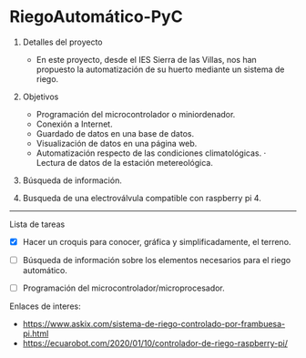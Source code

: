 # RiegoAutomático-PyC

1. Detalles del proyecto
    - En este proyecto, desde el IES Sierra de las Villas, nos han propuesto la automatización de su huerto mediante un sistema de riego.

2. Objetivos
    - Programación del microcontrolador o miniordenador.
    - Conexión a Internet.
    - Guardado de datos en una base de datos.
    - Visualización de datos en una página web.
    - Automatización respecto de las condiciones climatológicas.
        · Lectura de datos de la estación metereológica.

3. Búsqueda de información.

4. Busqueda de una electroválvula compatible con raspberry pi 4.

------------------------------------------------------------------------------------------------------

Lista de tareas
- [x] Hacer un croquis para conocer, gráfica y simplificadamente, el terreno.
- [ ] Búsqueda de información sobre los elementos necesarios para el riego automático.
- [ ] Programación del microcontrolador/microprocesador.


Enlaces de interes:
- https://www.askix.com/sistema-de-riego-controlado-por-frambuesa-pi.html
- https://ecuarobot.com/2020/01/10/controlador-de-riego-raspberry-pi/
